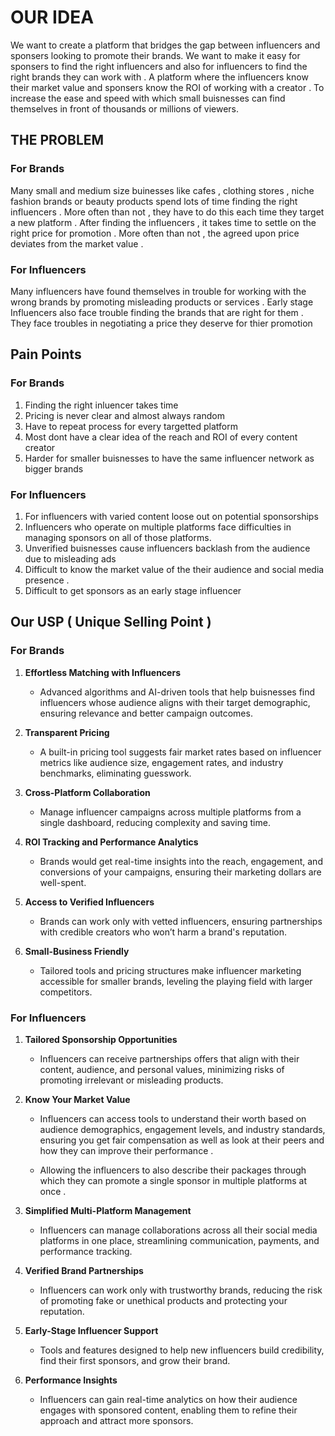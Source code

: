 # OUR IDEA
We want to create a platform that bridges the gap between influencers and  sponsers looking to promote their brands. We want to make it easy for sponsers to find the right influencers and also for influencers to find the right brands they can work with .
 A platform where the influencers know their market value and sponsers know the ROI of working with a creator . To increase the ease and speed with which small buisnesses can find themselves in front of thousands or millions of viewers. 

## THE PROBLEM 
 
### For Brands 

Many small and medium size buinesses like cafes , clothing stores , niche fashion brands or beauty products spend lots of time finding the right influencers . More often than not , they have to do this each time they target a new platform . After finding the influencers , it takes time to settle on the right price for promotion . More often than not , the agreed upon price deviates from the market value . 

### For Influencers

Many influencers have found themselves in trouble for working with the wrong brands by promoting misleading products or services . Early stage Influencers also face trouble finding the brands that are right for them . 
They face troubles in negotiating a price they deserve for thier promotion 

## Pain Points 

### For Brands 

 1. Finding the right inluencer takes time 
 2. Pricing is never clear and almost always random 
 3. Have to repeat process for every targetted platform 
 4. Most dont have a clear idea of the reach and ROI of every content creator 
 5. Harder for smaller buisnesses to have the same influencer network as bigger brands

### For Influencers

 1. For influencers with varied content loose out on potential sponsorships 
 2. Influencers who operate on multiple platforms face difficulties in managing sponsors on all of those platforms.
 3. Unverified buisnesses cause influencers backlash from the audience due to misleading ads
 4. Difficult to know the market value of the their audience and social media presence  .
 5. Difficult to get sponsors as an early stage influencer 
 
## Our USP ( Unique Selling Point ) 

 ### **For Brands**

1.  **Effortless Matching with Influencers**
    
    -   Advanced algorithms and AI-driven tools that help buisnesses find influencers whose audience aligns with their target demographic, ensuring relevance and better campaign outcomes.
    
2.  **Transparent Pricing**
    
    -   A built-in pricing tool suggests fair market rates based on influencer metrics like audience size, engagement rates, and industry benchmarks, eliminating guesswork.
3.  **Cross-Platform Collaboration**
    
    -   Manage influencer campaigns across multiple platforms from a single dashboard, reducing complexity and saving time.
4.  **ROI Tracking and Performance Analytics**
    
    -   Brands would get  real-time insights into the reach, engagement, and conversions of your campaigns, ensuring  their marketing dollars are well-spent.
5.  **Access to Verified Influencers**
    
    -   Brands can work only with vetted influencers, ensuring  partnerships with credible creators who won’t harm a brand's reputation.
6.  **Small-Business Friendly**
    
    -   Tailored tools and pricing structures make influencer marketing accessible for smaller brands, leveling the playing field with larger competitors.


### **For Influencers**


1.  **Tailored Sponsorship Opportunities**
    
    -   Influencers can receive partnerships offers that align with  their content, audience, and personal values, minimizing risks of promoting irrelevant or misleading products.
2.  **Know Your Market Value**
    
    -   Influencers can access tools to understand their worth based on audience demographics, engagement levels, and industry standards, ensuring you get fair compensation as well as look at their peers and how they can improve their performance .
    
    -  Allowing the influencers to also describe their packages through which they can promote a single sponsor in multiple platforms at once .
3.  **Simplified Multi-Platform Management**
    
    -   Influencers can manage collaborations across all their social media platforms in one place, streamlining communication, payments, and performance tracking.
4.  **Verified Brand Partnerships**
    
    -   Influencers can work only with trustworthy brands, reducing the risk of promoting fake or unethical products and protecting your reputation.
5.  **Early-Stage Influencer Support**
    
    -   Tools and features designed to help new influencers build credibility, find their first sponsors, and grow their brand.
6.  **Performance Insights**
    
    -  Influencers can  gain real-time analytics on how their audience engages with sponsored content, enabling them to refine  their approach and attract more sponsors.
